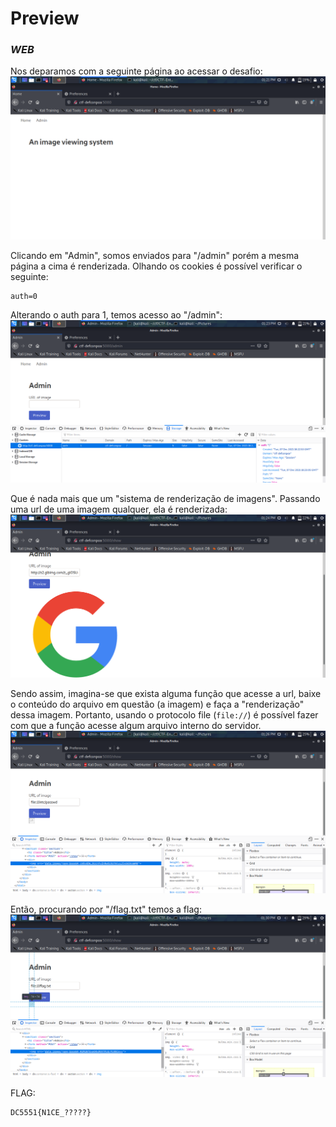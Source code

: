 # Preview
### _WEB_

Nos deparamos com a seguinte página ao acessar o desafio:
![Imagem 1](./preview1.png)

Clicando em "Admin", somos enviados para "/admin" porém a mesma página a cima é renderizada. Olhando os cookies é possível verificar o seguinte:

```
auth=0
```

Alterando o auth para 1, temos acesso ao "/admin":
![Imagem 2](./preview2.png)

Que é nada mais que um "sistema de renderização de imagens". Passando uma url de uma imagem qualquer, ela é renderizada:
![Imagem 3](./preview3.png)

Sendo assim, imagina-se que exista alguma função que acesse a url, baixe o conteúdo do arquivo em questão (a imagem) e faça a "renderização" dessa imagem. Portanto, usando o protocolo file (```file://```) é possível fazer com que a função acesse algum arquivo interno do servidor.
![Imagem 4](./preview4.png)

Então, procurando por "/flag.txt" temos a flag:
![Imagem 5](./preview5.png)

FLAG:
```
DC5551{N1CE_?????}
```

